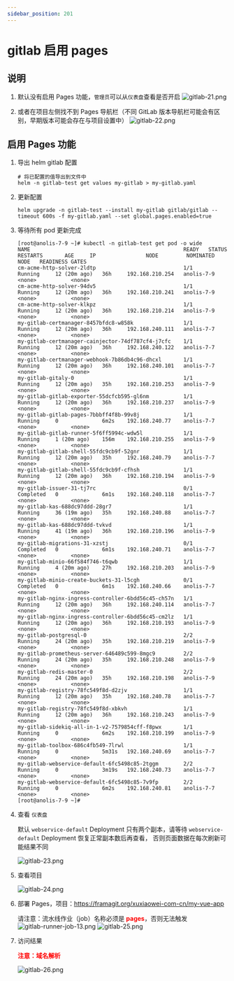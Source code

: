 ```yaml
---
sidebar_position: 201
---
```


# gitlab 启用 pages

## 说明

1. 默认没有启用 Pages 功能，`管理员`可以从`仪表盘`查看是否开启
   ![gitlab-21.png](static/gitlab-21.png)

2. 或者在项目左侧找不到 Pages 导航栏（不同 GitLab 版本导航栏可能会有区别，早期版本可能会存在与项目设置中）
   ![gitlab-22.png](static/gitlab-22.png)

## 启用 Pages 功能

1. 导出 helm gitlab 配置

    ```shell
    # 将已配置的值导出到文件中
    helm -n gitlab-test get values my-gitlab > my-gitlab.yaml
    ```

2. 更新配置

    ```shell
    helm upgrade -n gitlab-test --install my-gitlab gitlab/gitlab --timeout 600s -f my-gitlab.yaml --set global.pages.enabled=true
    ```

3. 等待所有 pod 更新完成

   ```shell
   [root@anolis-7-9 ~]# kubectl -n gitlab-test get pod -o wide
   NAME                                                 READY   STATUS      RESTARTS       AGE     IP                NODE         NOMINATED NODE   READINESS GATES
   cm-acme-http-solver-2ldtp                            1/1     Running     12 (20m ago)   36h     192.168.210.254   anolis-7-9   <none>           <none>
   cm-acme-http-solver-94dv5                            1/1     Running     12 (20m ago)   36h     192.168.210.241   anolis-7-9   <none>           <none>
   cm-acme-http-solver-klkpz                            1/1     Running     12 (20m ago)   36h     192.168.210.214   anolis-7-9   <none>           <none>
   my-gitlab-certmanager-8457bfdc8-w858k                1/1     Running     12 (20m ago)   36h     192.168.240.111   anolis-7-7   <none>           <none>
   my-gitlab-certmanager-cainjector-74df787cf4-j7cfc    1/1     Running     12 (20m ago)   36h     192.168.240.122   anolis-7-7   <none>           <none>
   my-gitlab-certmanager-webhook-7b86db4c96-dhcxl       1/1     Running     12 (20m ago)   36h     192.168.240.101   anolis-7-7   <none>           <none>
   my-gitlab-gitaly-0                                   1/1     Running     12 (20m ago)   35h     192.168.210.253   anolis-7-9   <none>           <none>
   my-gitlab-gitlab-exporter-55dcfcb595-gl6nm           1/1     Running     12 (20m ago)   36h     192.168.210.237   anolis-7-9   <none>           <none>
   my-gitlab-gitlab-pages-7bbbff4f8b-99v8j              1/1     Running     0              6m2s    192.168.240.77    anolis-7-7   <none>           <none>
   my-gitlab-gitlab-runner-5f6ff5994c-wdw5l             1/1     Running     1 (20m ago)    156m    192.168.210.255   anolis-7-9   <none>           <none>
   my-gitlab-gitlab-shell-55fdc9cb9f-52gnr              1/1     Running     12 (20m ago)   35h     192.168.240.79    anolis-7-7   <none>           <none>
   my-gitlab-gitlab-shell-55fdc9cb9f-cfhsh              1/1     Running     12 (20m ago)   36h     192.168.210.194   anolis-7-9   <none>           <none>
   my-gitlab-issuer-31-tj7rc                            0/1     Completed   0              6m1s    192.168.240.118   anolis-7-7   <none>           <none>
   my-gitlab-kas-688dc97ddd-28gr7                       1/1     Running     36 (19m ago)   35h     192.168.240.88    anolis-7-7   <none>           <none>
   my-gitlab-kas-688dc97ddd-tvkvd                       1/1     Running     41 (19m ago)   36h     192.168.210.196   anolis-7-9   <none>           <none>
   my-gitlab-migrations-31-xzstj                        0/1     Completed   0              6m1s    192.168.240.71    anolis-7-7   <none>           <none>
   my-gitlab-minio-66f584f746-t6qwb                     1/1     Running     4 (20m ago)    27h     192.168.210.203   anolis-7-9   <none>           <none>
   my-gitlab-minio-create-buckets-31-l5cgh              0/1     Completed   0              6m1s    192.168.240.66    anolis-7-7   <none>           <none>
   my-gitlab-nginx-ingress-controller-6bdd56c45-ch57n   1/1     Running     12 (20m ago)   36h     192.168.240.114   anolis-7-7   <none>           <none>
   my-gitlab-nginx-ingress-controller-6bdd56c45-cm2lz   1/1     Running     12 (20m ago)   36h     192.168.210.193   anolis-7-9   <none>           <none>
   my-gitlab-postgresql-0                               2/2     Running     24 (20m ago)   35h     192.168.210.219   anolis-7-9   <none>           <none>
   my-gitlab-prometheus-server-646489c599-8mgc9         2/2     Running     24 (20m ago)   35h     192.168.210.248   anolis-7-9   <none>           <none>
   my-gitlab-redis-master-0                             2/2     Running     24 (20m ago)   35h     192.168.210.198   anolis-7-9   <none>           <none>
   my-gitlab-registry-78fc549f8d-d2zjv                  1/1     Running     12 (20m ago)   35h     192.168.240.78    anolis-7-7   <none>           <none>
   my-gitlab-registry-78fc549f8d-xbkvh                  1/1     Running     12 (20m ago)   36h     192.168.210.243   anolis-7-9   <none>           <none>
   my-gitlab-sidekiq-all-in-1-v2-7579854cff-f8pwx       1/1     Running     0              6m2s    192.168.210.199   anolis-7-9   <none>           <none>
   my-gitlab-toolbox-686c4fb549-7lrwl                   1/1     Running     0              5m31s   192.168.240.69    anolis-7-7   <none>           <none>
   my-gitlab-webservice-default-6fc5498c85-2tggm        2/2     Running     0              3m19s   192.168.240.73    anolis-7-7   <none>           <none>
   my-gitlab-webservice-default-6fc5498c85-7v9fp        2/2     Running     0              6m2s    192.168.240.81    anolis-7-7   <none>           <none>
   [root@anolis-7-9 ~]# 
   ```

4. 查看 `仪表盘`

    默认 `webservice-default` Deployment 只有两个副本，请等待 `webservice-default` Deployment 恢复正常副本数后再查看，
    否则页面数据在每次刷新可能结果不同

   ![gitlab-23.png](static/gitlab-23.png)

5. 查看项目

   ![gitlab-24.png](static/gitlab-24.png)

6. 部署 Pages，项目：https://framagit.org/xuxiaowei-com-cn/my-vue-app
   
   请注意：流水线作业（job）名称必须是 <strong><font color="red">pages</font></strong>，否则无法触发
   ![gitlab-runner-job-13.png](static/gitlab-runner-job-13.png)
   ![gitlab-25.png](static/gitlab-25.png)

7. 访问结果

   <strong><font color="red">注意：域名解析</font></strong>

   ![gitlab-26.png](static/gitlab-26.png)

